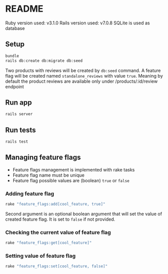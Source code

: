 # README

Ruby version used: v3.1.0
Rails version used: v7.0.8
SQLite is used as database

## Setup

```bash
bundle
rails db:create db:migrate db:seed
```

Two products with reviews will be created by `db:seed` command.
A feature flag will be created named `standalone_reviews` with value `true`. Meaning by default the product reviews are available only under /products/:id/review endpoint

## Run app

```bash
rails server
```

## Run tests

```bash
rails test
```

## Managing feature flags

* Feature flags management is implemented with rake tasks
* Feature flag name must be unique
* Feature flag possible values are (boolean) `true` or `false`

### Adding feature flag

```bash
rake "feature_flags:add[cool_feature, true]"
```

Second argument is an optional boolean argument that will set the value of created feature flag. It is set to `false` if not provided.

### Checking the current value of feature flag

```bash
rake "feature_flags:get[cool_feature]"
```

### Setting value of feature flag

```bash
rake "feature_flags:set[cool_feature, false]"
```
